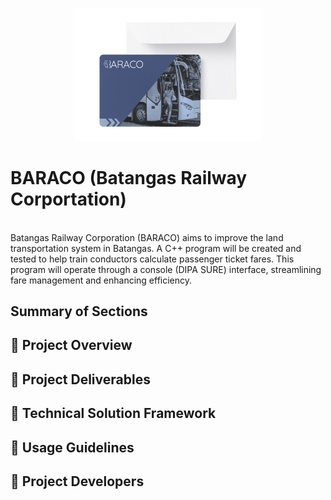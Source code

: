 <p align="center">
  <a href="https://github.com/user-attachments/assets/47c4e705-546d-4d32-8d64-8fa82fbdcad7">
    <img src="BARACO_Card.png" alt="BARACO Video" width="300" />
  </a>
</p>

# BARACO (Batangas Railway Corportation)
<br> Batangas Railway Corporation (BARACO) aims to improve the land transportation system in Batangas. A C++ program will be created and tested to help train conductors calculate passenger ticket fares. This program will operate through a console (DIPA SURE) interface, streamlining fare management and enhancing efficiency.
<br>

## Summary of Sections

## <a id = "proj_overview"> 🎯 Project Overview </a> 
## <a id = "prof_deliverables"> 🎯 Project Deliverables </a> 
## <a id = "tech_framework"> 🎯 Technical Solution Framework </a> 
## <a id = "use_guidelines"> 🎯 Usage Guidelines </a> 
## <a id = "proj_developers"> 🎯 Project Developers </a> 

